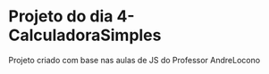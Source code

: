 # Projeto do dia 4- CalculadoraSimples
Projeto criado com base nas aulas de JS do Professor AndreLocono
